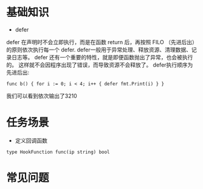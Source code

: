 # 基础知识

* defer
    
defer 在声明时不会立即执行，而是在函数 return 后，再按照 FILO （先进后出）的原则依次执行每一个 defer. 
defer一般用于异常处理、释放资源、清理数据、记录日志等。
defer 还有一个重要的特性，就是即便函数抛出了异常，也会被执行的。 这样就不会因程序出现了错误，而导致资源不会释放了。
defer执行顺序为先进后出:
```golang
func b() { for i := 0; i < 4; i++ { defer fmt.Print(i) } }
```
我们可以看到依次输出了3210

# 任务场景
* 定义回调函数

```golang
type HookFunction func(ip string) bool
```

# 常见问题